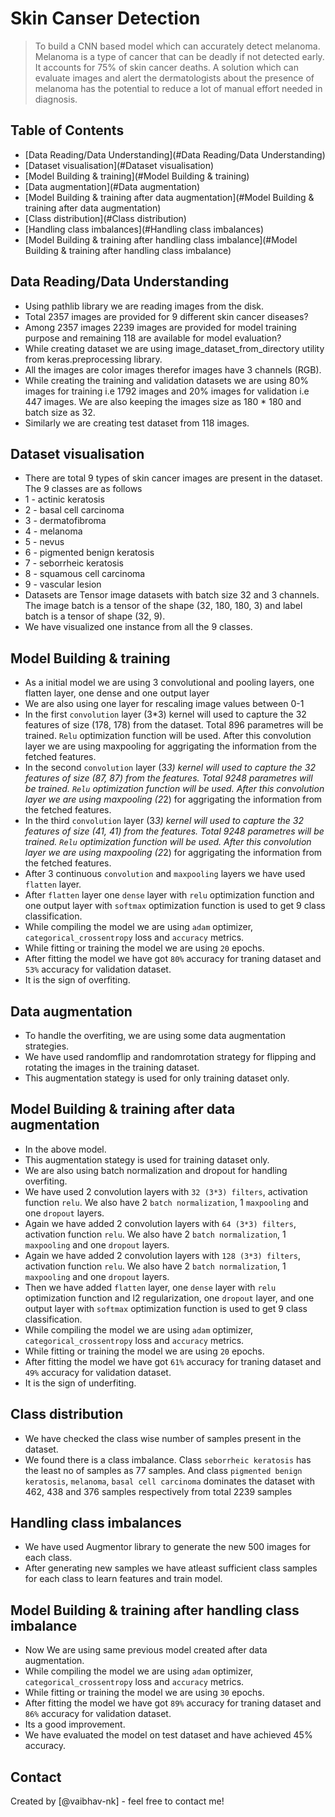 # Skin Canser Detection
> To build a CNN based model which can accurately detect melanoma. Melanoma is a type of cancer that can be deadly if not detected early. It accounts for 75% of skin cancer deaths. A solution which can evaluate images and alert the dermatologists about the presence of melanoma has the potential to reduce a lot of manual effort needed in diagnosis.


## Table of Contents
* [Data Reading/Data Understanding](#Data Reading/Data Understanding)
* [Dataset visualisation](#Dataset visualisation)
* [Model Building & training](#Model Building & training)
* [Data augmentation](#Data augmentation)
* [Model Building & training after data augmentation](#Model Building & training after data augmentation)
* [Class distribution](#Class distribution)
* [Handling class imbalances](#Handling class imbalances)
* [Model Building & training after handling class imbalance](#Model Building & training after handling class imbalance)

<!-- You can include any other section that is pertinent to your problem -->

## Data Reading/Data Understanding
- Using pathlib library we are reading images from the disk.
- Total 2357 images are provided for 9 different skin cancer diseases?
- Among 2357 images 2239 images are provided for model training purpose and remaining 118 are available for model evaluation?
- While creating dataset we are using image_dataset_from_directory utility from keras.preprocessing library.
- All the images are color images therefor images have 3 channels (RGB).
- While creating the training and validation datasets we are using 80% images for training i.e 1792 images and 20% images for validation i.e 447 images. We are also keeping the images size as 180 * 180 and batch size as 32. 
- Similarly we are creating test dataset from 118 images.

## Dataset visualisation
- There are total 9 types of skin cancer images are present in the dataset. The 9 classes are as follows
- 1 - actinic keratosis 
- 2 - basal cell carcinoma 
- 3 - dermatofibroma
- 4 - melanoma 
- 5 - nevus 
- 6 - pigmented benign keratosis 
- 7 - seborrheic keratosis
- 8 - squamous cell carcinoma 
- 9 - vascular lesion
- Datasets are Tensor image datasets with batch size 32 and 3 channels. The image batch is a tensor of the shape (32, 180, 180, 3) and label batch is a tensor of shape (32, 9).
- We have visualized one instance from all the 9 classes.

## Model Building & training
- As a initial model we are using 3 convolutional and pooling layers, one flatten layer, one dense and one output layer
- We are also using one layer for rescaling image values between 0-1
- In the first `convolution` layer (3*3) kernel will used to capture the 32 features of size (178, 178) from the dataset. Total 896 parametres will be trained. `Relu` optimization function will be used. After this convolution layer we are using maxpooling for aggrigating the information from the fetched features.
- In the second `convolution` layer (3*3) kernel will used to capture the 32 features of size (87, 87) from the features. Total 9248 parametres will be trained. `Relu` optimization function will be used. After this convolution layer we are using maxpooling (2*2) for aggrigating the information from the fetched features. 
- In the third `convolution` layer (3*3) kernel will used to capture the 32 features of size (41, 41) from the features. Total 9248 parametres will be trained. `Relu` optimization function will be used. After this convolution layer we are using maxpooling (2*2) for aggrigating the information from the fetched features. 
- After 3 continuous `convolution` and `maxpooling` layers we have used `flatten` layer.
- After `flatten` layer one `dense` layer with `relu` optimization function and one output layer with `softmax` optimization function is used to get 9 class classification.
- While compiling the model we are using `adam` optimizer, `categorical_crossentropy` loss and `accuracy` metrics. 
- While fitting or training the model we are using `20` epochs.
- After fitting the model we have got `80%` accuracy for traning dataset and `53%` accuracy for validation dataset.
- It is the sign of overfiting. 

## Data augmentation
- To handle the overfiting, we are using some data augmentation strategies.
- We have used randomflip and randomrotation strategy for flipping and rotating the images in the training dataset.
- This augmentation stategy is used for only training dataset only.

## Model Building & training after data augmentation
- In the above model.
- This augmentation stategy is used for training dataset only.
- We are also using batch normalization and dropout for handling overfiting.
- We have used 2 convolution layers with `32 (3*3) filters`, activation function `relu`. We also have 2 `batch normalization`, 1 `maxpooling` and one `dropout` layers.
- Again we have added 2 convolution layers with `64 (3*3) filters`, activation function `relu`. We also have 2 `batch normalization`, 1 `maxpooling` and one `dropout` layers.
- Again we have added 2 convolution layers with `128 (3*3) filters`, activation function `relu`. We also have 2 `batch normalization`, 1 `maxpooling` and one `dropout` layers.
- Then we have added `flatten` layer, one `dense` layer with `relu` optimization function and l2 regularization, one `dropout` layer, and one output layer with `softmax` optimization function is used to get 9 class classification.
- While compiling the model we are using `adam` optimizer, `categorical_crossentropy` loss and `accuracy` metrics. 
- While fitting or training the model we are using `20` epochs.
- After fitting the model we have got `61%` accuracy for traning dataset and `49%` accuracy for validation dataset.
- It is the sign of underfiting. 


## Class distribution
- We have checked the class wise number of samples present in the dataset.
- We found there is a class imbalance. Class `seborrheic keratosis` has the least no of samples as 77 samples. And class `pigmented benign keratosis`, `melanoma`, `basal cell carcinoma` dominates the dataset with 462, 438 and 376 samples respectively from total 2239 samples

## Handling class imbalances
- We have used Augmentor library to generate the new 500 images for each class.
- After generating new samples we have atleast sufficient class samples for each class to learn features and train model.

<!-- You don't have to answer all the questions - just the ones relevant to your project. -->

## Model Building & training after handling class imbalance
- Now We are using same previous model created after data augmentation.
- While compiling the model we are using `adam` optimizer, `categorical_crossentropy` loss and `accuracy` metrics. 
- While fitting or training the model we are using `30` epochs.
- After fitting the model we have got `89%` accuracy for traning dataset and `86%` accuracy for validation dataset.
- Its a good improvement.
- We have evaluated the model on test dataset and have achieved 45% accuracy.  

<!-- You don't have to answer all the questions - just the ones relevant to your project. -->
## Contact
Created by [@vaibhav-nk] - feel free to contact me!


<!-- Optional -->
<!-- ## License -->
<!-- This project is open source and available under the [... License](). -->

<!-- You don't have to include all sections - just the one's relevant to your project -->